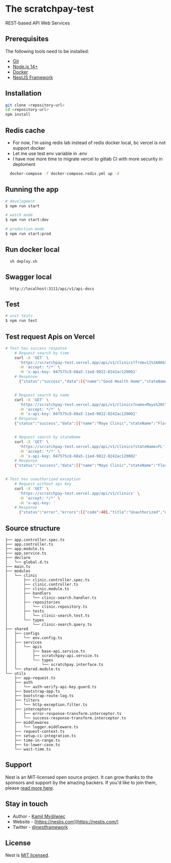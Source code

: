 # The scratchpay-test

REST-based API Web Services

## Prerequisites

The following tools need to be installed:

- [Git](http://git-scm.com/)
- [Node.js 14+](http://nodejs.org/)
- [Docker](https://www.docker.com/get-started/)
- [NestJS Framework](https://github.com/nestjs/nest)

## Installation

```bash
git clone <repository-url>
cd <repository-url>
npm install
```

## Redis cache

- For now, I'm using redis lab instead of redis docker local, bc vercel is not support docker
- Let me use test env variable in .env
- I have noe more time to migrate vercel to gitlab CI with more security in deploment

```bash
  docker-compose -f docker-compose.redis.yml up -d
```

## Running the app

```bash
# development
$ npm run start

# watch mode
$ npm run start:dev

# production mode
$ npm run start:prod
```

## Run docker local

```docker
  sh deploy.sh
```

## Swagger local

```
  http://localhost:3111/api/v1/api-docs
```

## Test

```bash
# unit tests
$ npm run test
```

## Test request Apis on Vercel

```bash
# Test has success response
    # Request search by time
    curl -X 'GET' \
      'https://scratchpay-test.vercel.app/api/v1/clinics?from=11%3A00&to=20%3A00' \
      -H 'accept: */*' \
      -H 'x-api-key: 047575c8-68a5-11ed-9022-0242ac120002'
    # Response
      {"status":"success","data":[{"name":"Good Health Home","stateName":"FL","availability":{"from":"15:00","to":"20:00"}}]}


    # Request search by name
    curl -X 'GET' \
      'https://scratchpay-test.vercel.app/api/v1/clinics?name=Mayo%20Clinic' \
      -H 'accept: */*' \
      -H 'x-api-key: 047575c8-68a5-11ed-9022-0242ac120002'
    # Response
    {"status":"success","data":[{"name":"Mayo Clinic","stateName":"Florida","availability":{"from":"09:00","to":"20:00"}}]}


    # Request search by stateName
    curl -X 'GET' \
      'https://scratchpay-test.vercel.app/api/v1/clinics?stateName=FL' \
      -H 'accept: */*' \
      -H 'x-api-key: 047575c8-68a5-11ed-9022-0242ac120002'
    # Response
    {"status":"success","data":[{"name":"Mayo Clinic","stateName":"Florida","availability":{"from":"09:00","to":"20:00"}},{"name":"Hopkins Hospital Baltimore","stateName":"Florida","availability":{"from":"07:00","to":"22:00"}},{"name":"Good Health Home","stateName":"FL","availability":{"from":"15:00","to":"20:00"}}]}


# Test has unauthorized exception
    # Request without api key
    curl -X 'GET' \
      'https://scratchpay-test.vercel.app/api/v1/clinics' \
      -H 'accept: */*' \
      -H 'x-api-key: '
    # Response
      {"status":"error","errors":[{"code":401,"title":"Unauthorized","detail":"The x-api-key not found","correlationId":"46b482f5-7b5e-49a3-8a68-d3c5ca5798d0","timestamp":"2022-11-20T08:34:42.369Z","path":"/api/v1/clinics"}]}
```

## Source structure

```
├── app.controller.spec.ts
├── app.controller.ts
├── app.module.ts
├── app.service.ts
├── declare
│   └── global.d.ts
├── main.ts
├── modules
│   └── clinic
│       ├── clinic.controller.spec.ts
│       ├── clinic.controller.ts
│       ├── clinic.module.ts
│       ├── handlers
│       │   └── clinic-search.handler.ts
│       ├── repositories
│       │   └── clinic.repository.ts
│       ├── tests
│       │   └── clinic-search.test.ts
│       └── types
│           └── clinic-search.query.ts
├── shared
│   ├── configs
│   │   └── env.config.ts
│   ├── services
│   │   └── apis
│   │       ├── base-api.service.ts
│   │       ├── scratchpay-api.service.ts
│   │       └── types
│   │           └── scratchpay.interface.ts
│   └── shared.module.ts
└── utils
    ├── app-request.ts
    ├── auth
    │   └── auth-verify-api-key.guard.ts
    ├── bootstrap-app.ts
    ├── bootstrap-route-log.ts
    ├── filters
    │   └── http-exception.filter.ts
    ├── interceptors
    │   ├── error-response-transform.interceptor.ts
    │   └── success-response-transform.interceptor.ts
    ├── middlewares
    │   └── logger.middleware.ts
    ├── request-context.ts
    ├── setup-ci-integration.ts
    ├── time-in-range.ts
    ├── to-lower-case.ts
    └── wait-time.ts
```

## Support

Nest is an MIT-licensed open source project. It can grow thanks to the sponsors and support by the amazing backers. If you'd like to join them, please [read more here](https://docs.nestjs.com/support).

## Stay in touch

- Author - [Kamil Myśliwiec](https://twitter.com/kammysliwiec)
- Website - [https://nestjs.com](https://nestjs.com/)
- Twitter - [@nestframework](https://twitter.com/nestframework)

## License

Nest is [MIT licensed](https://github.com/nestjs/nest/blob/master/LICENSE).
